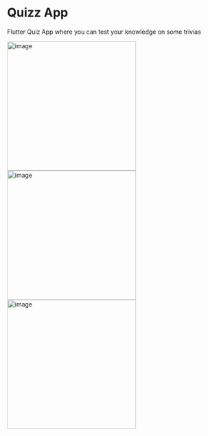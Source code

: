 # Quizz App

Flutter Quiz App where you can test your knowledge on some trivias

<img width="300" alt="image" src="https://user-images.githubusercontent.com/14922088/210695283-937235f0-664e-43c0-9ba3-2480650637a7.png"><img width="300" alt="image" src="https://user-images.githubusercontent.com/14922088/210695359-5f565402-29ef-413e-b7fb-6d27520d7d2b.png"><img width="300" alt="image" src="https://user-images.githubusercontent.com/14922088/210695405-f04b0317-5b2c-45fc-862e-29eca8fea0af.png">

